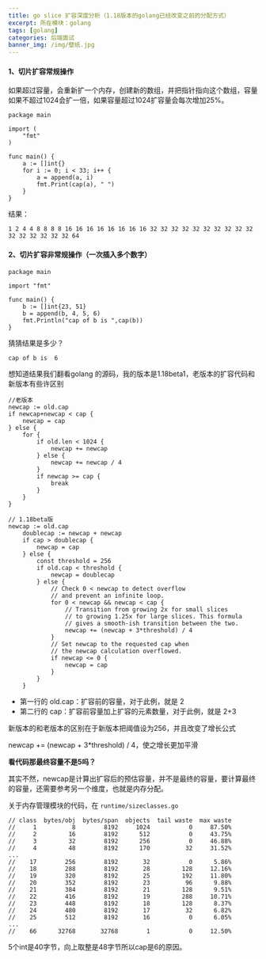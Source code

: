 ```yaml
---
title: go slice 扩容深度分析（1.18版本的golang已经改变之前的分配方式）
excerpt: 所在模块：golang
tags: [golang]
categories: 后端面试
banner_img: /img/壁纸.jpg
---
```


#### 1、切片扩容常规操作

如果超过容量，会重新扩一个内存，创建新的数组，并把指针指向这个数组，容量如果不超过1024会扩一倍，如果容量超过1024扩容量会每次增加25%。

```
package main

import (
    "fmt"
)

func main() {
    a := []int{}
    for i := 0; i < 33; i++ {
        a = append(a, i)
        fmt.Print(cap(a), " ")
    }
}
```

结果：

```
1 2 4 4 8 8 8 8 16 16 16 16 16 16 16 16 32 32 32 32 32 32 32 32 32 32 32 32 32 32 32 32 64 
```

#### 2、切片扩容非常规操作（一次插入多个数字）

```
package main

import "fmt"

func main() {
    b := []int{23, 51}
    b = append(b, 4, 5, 6)
    fmt.Println("cap of b is ",cap(b))
}
```

猜猜结果是多少？

````
cap of b is  6
````

想知道结果我们翻看golang 的源码，我的版本是1.18beta1，老版本的扩容代码和新版本有些许区别

```
//老版本
newcap := old.cap
if newcap+newcap < cap {
    newcap = cap
} else {
    for {
        if old.len < 1024 {
            newcap += newcap
        } else {
            newcap += newcap / 4
        }
        if newcap >= cap {
            break
        }
    }
}

// 1.18beta版
newcap := old.cap
	doublecap := newcap + newcap
	if cap > doublecap {
		newcap = cap
	} else {
		const threshold = 256
		if old.cap < threshold {
			newcap = doublecap
		} else {
			// Check 0 < newcap to detect overflow
			// and prevent an infinite loop.
			for 0 < newcap && newcap < cap {
				// Transition from growing 2x for small slices
				// to growing 1.25x for large slices. This formula
				// gives a smooth-ish transition between the two.
				newcap += (newcap + 3*threshold) / 4
			}
			// Set newcap to the requested cap when
			// the newcap calculation overflowed.
			if newcap <= 0 {
				newcap = cap
			}
		}
	}
```

- 第一行的 old.cap：扩容前的容量，对于此例，就是 2
- 第二行的 cap：扩容前容量加上扩容的元素数量，对于此例，就是 2+3

新版本的和老版本的区别在于新版本把阈值设为256，并且改变了增长公式

newcap += (newcap + 3*threshold) / 4，使之增长更加平滑

**看代码那最终容量不是5吗？**

其实不然，newcap是计算出扩容后的预估容量，并不是最终的容量，要计算最终的容量，还需要参考另一个维度，也就是内存分配。

关于内存管理模块的代码，在 `runtime/sizeclasses.go`

```
// class  bytes/obj  bytes/span  objects  tail waste  max waste
//     1          8        8192     1024           0     87.50%
//     2         16        8192      512           0     43.75%
//     3         32        8192      256           0     46.88%
//     4         48        8192      170          32     31.52%
...
//    17        256        8192       32           0      5.86%
//    18        288        8192       28         128     12.16%
//    19        320        8192       25         192     11.80%
//    20        352        8192       23          96      9.88%
//    21        384        8192       21         128      9.51%
//    22        416        8192       19         288     10.71%
//    23        448        8192       18         128      8.37%
//    24        480        8192       17          32      6.82%
//    25        512        8192       16           0      6.05%
...
//    66      32768       32768        1           0     12.50%
```

5个int是40字节，向上取整是48字节所以cap是6的原因。




